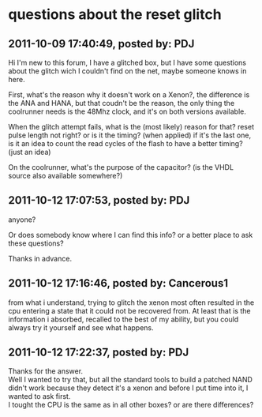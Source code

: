# questions about the reset glitch

## 2011-10-09 17:40:49, posted by: PDJ

Hi I'm new to this forum, I have a glitched box, but I have some questions about the glitch wich I couldn't find on the net, maybe someone knows in here.  
   
 First, what's the reason why it doesn't work on a Xenon?, the difference is the ANA and HANA, but that coudn't be the reason, the only thing the coolrunner needs is the 48Mhz clock, and it's on both versions available.  
   
 When the glitch attempt fails, what is the (most likely) reason for that? reset pulse length not right? or is it the timing? (when applied) if it's the last one, is it an idea to count the read cycles of the flash to have a better timing? (just an idea)  
   
 On the coolrunner, what's the purpose of the capacitor? (is the VHDL source also available somewhere?)

## 2011-10-12 17:07:53, posted by: PDJ

anyone?  
   
 Or does somebody know where I can find this info? or a better place to ask these questions?  
   
 Thanks in advance.

## 2011-10-12 17:16:46, posted by: Cancerous1

from what i understand, trying to glitch the xenon most often resulted in the cpu entering a state that it could not be recovered from. At least that is the information i absorbed, recalled to the best of my ability, but you could always try it yourself and see what happens.

## 2011-10-12 17:22:37, posted by: PDJ

Thanks for the answer.  
 Well I wanted to try that, but all the standard tools to build a patched NAND didn't work because they detect it's a xenon and before I put time into it, I wanted to ask first.  
 I tought the CPU is the same as in all other boxes? or are there differences?